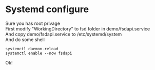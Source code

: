 # Systemd configure
Sure you has root privage  
First modify "WorkingDirectory" to fsd folder in demo/fsdapi.service  
And copy demo/fsdapi.service to /etc/systemd/system  
And do some shell  
```
systemctl daemon-reload
systemctl enable --now fsdapi
```
Ok!
